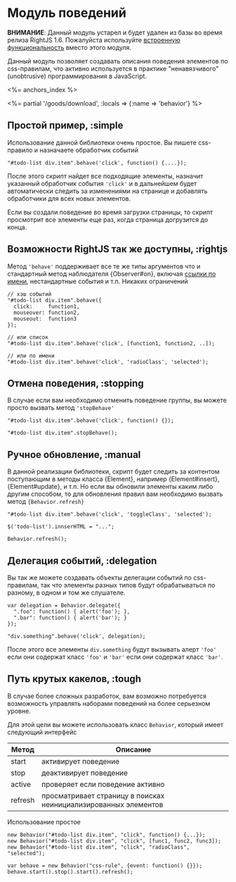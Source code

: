 # Модуль поведений

__ВНИМАНИЕ__: Данный модуль устарел и будет удален из базы во время релиза RightJS 1.6.
Пожалуйста используйте [встроенную функциональность](/tutorials/events-delegation) вместо
этого модуля.

Данный модуль позволяет создавать описания поведения элементов по css-правилам, что активно
используется в практике "ненавязчивого" (unobtrusive) программирования в JavaScript.

<%= anchors_index %>

<%= partial '/goods/download', :locals => {:name => 'behavior'} %>

## Простой пример, :simple

Использование данной библиотеки очень простое. Вы пишете css-правило и назначаете
обработчик событий

    "#todo-list div.item".behave('click', function() {....});

После этого скрипт найдет все подходящие элементы, назначит указанный обработчик события
`'click'` и в дальнейшем будет автоматически следить за изменениями на странице и добавлять
обработчики для всех новых элементов.

Если вы создали поведение во время загрузки страницы, то скрипт просмотрит все элементы еще раз,
когда страница догрузится до конца.


## Возможности RightJS так же доступны, :rightjs

Метод `'behave'` поддерживает все те же типы аргументов что и стандартный метод
наблюдателя {Observer#on}, включая [ссылки по имени](/tutorials/call-by-name),
нестандартные события и т.п. Никаких ограничений

    // хэш событий
    "#todo-list div.item".behave({
      click:     function1,
      mouseover: function2,
      mouseout:  function3
    });

    // или список
    "#todo-list div.item".behave('click', [function1, function2, ..]);

    // или по имени
    "#todo-list div.item".behave('click', 'radioClass', 'selected');


## Отмена поведения, :stopping

В случае если вам необходимо отменить поведение группы, вы можете просто вызвать метод `'stopBehave'`

    "#todo-list div.item".behave('click', function() {});

    "#todo-list div.item".stopBehave();


## Ручное обновление, :manual

В данной реализации библиотеки, скрипт будет следить за контентом поступающим в методы класса {Element},
например {Element#insert}, {Element#update}, и т.п. Но если вы обновили элементы каким либо другим способом,
то для обновления правил вам необходимо вызвать метод `{Behavior.refresh}`

    "#todo-list div.item".behave('click', 'toggleClass', 'selected');

    $('todo-list').innserHTML = "...";

    Behavior.refresh();


## Делегация событий, :delegation

Вы так же можете создавать объекты делегации событий по css-правилам, так что элементы
разных типов будут обрабатываться по разному, в одном и том же слушателе.

    var delegation = Behavior.delegate({
      ".foo": function() { alert('foo'); },
      ".bar": function() { alert('bar'); }
    });

    "div.something".behave('click', delegation);

После этого все элементы `div.something` будут вызывать алерт `'foo'` если они содержат
класс `'foo'` и `'bar'` если они содержат класс `'bar'`.


## Путь крутых какелов, :tough

В случае более сложных разработок, вам возможно потребуется возможность управлять
наборами поведений на более серьезном уровне.

Для этой цели вы можете использовать класс `Behavior`, который имеет следующий интерфейс

Метод   | Описание
--------|---------------------------------------------------------------------
start   | активирует поведение
stop    | деактивирует поведение
active  | проверяет если поведение активно
refresh | просматривает страницу в поисках неинициализированных элементов

Использование простое

    new Behavior("#todo-list div.item", "click", function() {...});
    new Behavior("#todo-list div.item", "click", [func1, func2, func3]);
    new Behavior("#todo-list div.item", "click", "radioClass", "selected");

    var behave = new Behavior("css-rule", {event: function() {}});
    behave.start().stop().start().refresh();

